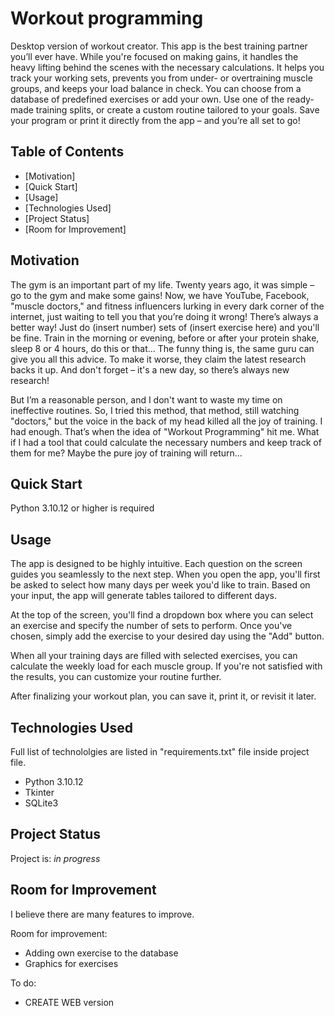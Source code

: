 # Workout programming
Desktop version of workout creator. This app is the best training partner you’ll ever have. While you're focused on making gains, it handles the heavy lifting behind the scenes with the necessary calculations. It helps you track your working sets, prevents you from under- or overtraining muscle groups, and keeps your load balance in check. You can choose from a database of predefined exercises or add your own. Use one of the ready-made training splits, or create a custom routine tailored to your goals. Save your program or print it directly from the app – and you’re all set to go!


## Table of Contents
* [Motivation]
* [Quick Start]
* [Usage]
* [Technologies Used]
* [Project Status]
* [Room for Improvement]


## Motivation
The gym is an important part of my life. Twenty years ago, it was simple – go to the gym and make some gains! Now, we have YouTube, Facebook, "muscle doctors," and fitness influencers lurking in every dark corner of the internet, just waiting to tell you that you’re doing it wrong! There’s always a better way! Just do (insert number) sets of (insert exercise here) and you'll be fine. Train in the morning or evening, before or after your protein shake, sleep 8 or 4 hours, do this or that... The funny thing is, the same guru can give you all this advice. To make it worse, they claim the latest research backs it up. And don't forget – it's a new day, so there’s always new research!

But I’m a reasonable person, and I don't want to waste my time on ineffective routines. So, I tried this method, that method, still watching "doctors," but the voice in the back of my head killed all the joy of training. I had enough. That’s when the idea of "Workout Programming" hit me. What if I had a tool that could calculate the necessary numbers and keep track of them for me? Maybe the pure joy of training will return...


## Quick Start
Python 3.10.12 or higher is required



## Usage
The app is designed to be highly intuitive. Each question on the screen guides you seamlessly to the next step. When you open the app, you'll first be asked to select how many days per week you'd like to train. Based on your input, the app will generate tables tailored to different days.  

At the top of the screen, you'll find a dropdown box where you can select an exercise and specify the number of sets to perform. Once you've chosen, simply add the exercise to your desired day using the "Add" button.  

When all your training days are filled with selected exercises, you can calculate the weekly load for each muscle group. If you're not satisfied with the results, you can customize your routine further.  

After finalizing your workout plan, you can save it, print it, or revisit it later. 


## Technologies Used
Full list of technololgies are listed in "requirements.txt" file inside project file. 
- Python 3.10.12
- Tkinter
- SQLite3


## Project Status
Project is: _in progress_ 


## Room for Improvement
I believe there are many features to improve.

Room for improvement:
- Adding own exercise to the database
- Graphics for exercises 

To do:
- CREATE WEB version